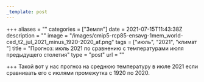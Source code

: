 ```yaml
---
_template: post
---
```


+++
aliases = ""
categories = ["Земля"]
date = 2021-07-15T11:43:38Z
description = ""
image = "/images/cmip5-rcp85-ensavg-1mem_world-ced_t2_jul_2021_minus_1920-2020_af.png"
tags = ["июль", "2021", "климат "]
title = "Прогноз: июль 2021 по сравнению с температурами июля предыдущего столетия"
type = "post"
url = ""

+++
Такой вот у нас прогноз на среднюю температуру в июле 2021 если сравнивать его с июлями промежутка с 1920 по 2020.
